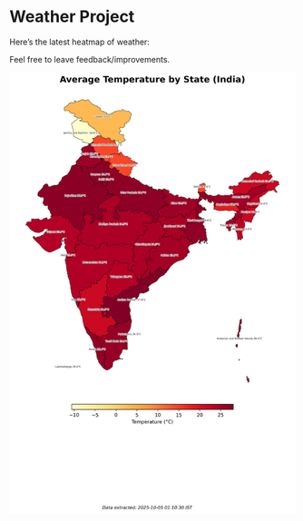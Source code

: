# Weather Project

Here’s the latest heatmap of weather:

Feel free to leave feedback/improvements.

![India Heatmap](docs/assets/india_heatmap.png?v=E17830)
